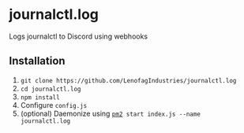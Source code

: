 # journalctl.log
Logs journalctl to Discord using webhooks

## Installation
1. `git clone https://github.com/LenofagIndustries/journalctl.log`
2. `cd journalctl.log`
3. `npm install`
4. Configure `config.js`
5. (optional) Daemonize using <code><a href="https://pm2.keymetrics.io/">pm2</a> start index.js --name journalctl.log</code>
